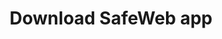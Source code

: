 ---
url: download
picture: /static/img/remote-working-scaled.jpeg
title: Download SafeWeb app
heading: Download SafeWeb app
message: This software helps everyone to stay focused
windows:
    version: Version 1.0
    supports: Supports Windows 11/10/8.1/8
    filename: SafeApp-v0.1.407.511.msi
browser:
    message1: Supports browsers
    message2: Vivaldi, Brave, Cốc Cốc
firefox:
    version: Firefox
    url: https://addons.mozilla.org/en-US/firefox/addon/safeweb-app
chrome:
    version: Chrome
    url: https://chrome.google.com/webstore/detail/safewebapp/kndnmjfabojcaliebfdildmhcojnblpn
edge:
    version: Edge
    url: https://microsoftedge.microsoft.com/addons/detail/safewebapp/fffknmhfnlaknplgpnhffcidkenmmecj
instruction:
    message1: How to install
    message2: here
    url: /blog/how-to-install-safeweb-app/
---